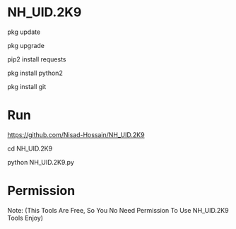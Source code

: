 # NH_UID.2K9

pkg update

pkg upgrade

pip2 install requests

pkg install python2

pkg install git

# Run

https://github.com/Nisad-Hossain/NH_UID.2K9

cd NH_UID.2K9

python NH_UID.2K9.py

# Permission

Note: (This Tools Are Free, So You No Need Permission To Use NH_UID.2K9 Tools Enjoy)
